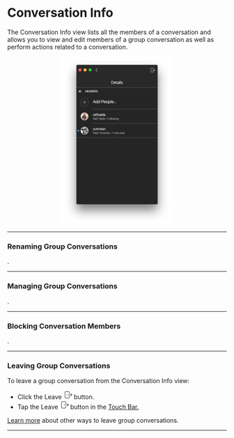 # Conversation Info

The Conversation Info view lists all the members of a conversation and allows you to view and edit members of a group conversation as well as perform actions related to a conversation.

<p style="text-align: center; margin-top: 1em;"><img src="/views/assets/conversation-info.png" width="50%" height="50%" /></p>

<hr />

### Renaming Group Conversations

.

<hr />

### Managing Group Conversations

.

<hr />

### Blocking Conversation Members

.

<hr />

### Leaving Group Conversations

To leave a group conversation from the Conversation Info view:

- Click the Leave <img src="/views/assets/leave.png" width="20" height="20" /> button.
- Tap the Leave <img src="/views/assets/leave.png" width="20" height="20" /> button in the [Touch Bar.](/misc/touchbar.md)

[Learn more](/views/conversations/list.md#leaving-group-conversations) about other ways to leave group conversations.

<hr />

